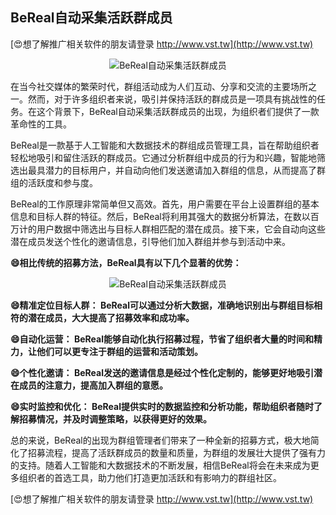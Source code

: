 ## **BeReal自动采集活跃群成员**

[😍想了解推广相关软件的朋友请登录 http://www.vst.tw](http://www.vst.tw)

 <center><img src="https://vst.tw/MP4/tuiguang/png/2.png" alt="BeReal自动采集活跃群成员"></center>

在当今社交媒体的繁荣时代，群组活动成为人们互动、分享和交流的主要场所之一。然而，对于许多组织者来说，吸引并保持活跃的群成员是一项具有挑战性的任务。在这个背景下，BeReal自动采集活跃群成员的出现，为组织者们提供了一款革命性的工具。

BeReal是一款基于人工智能和大数据技术的群组成员管理工具，旨在帮助组织者轻松地吸引和留住活跃的群成员。它通过分析群组中成员的行为和兴趣，智能地筛选出最具潜力的目标用户，并自动向他们发送邀请加入群组的信息，从而提高了群组的活跃度和参与度。

BeReal的工作原理非常简单但又高效。首先，用户需要在平台上设置群组的基本信息和目标人群的特征。然后，BeReal将利用其强大的数据分析算法，在数以百万计的用户数据中筛选出与目标人群相匹配的潜在成员。接下来，它会自动向这些潜在成员发送个性化的邀请信息，引导他们加入群组并参与到活动中来。

**😄相比传统的招募方法，BeReal具有以下几个显著的优势：**

 <center><img src="https://vst.tw/MP4/tuiguang/png/1.png" alt="BeReal自动采集活跃群成员"></center>

**😄精准定位目标人群： BeReal可以通过分析大数据，准确地识别出与群组目标相符的潜在成员，大大提高了招募效率和成功率。**

**😄自动化运营： BeReal能够自动化执行招募过程，节省了组织者大量的时间和精力，让他们可以更专注于群组的运营和活动策划。**

**😄个性化邀请： BeReal发送的邀请信息是经过个性化定制的，能够更好地吸引潜在成员的注意力，提高加入群组的意愿。**

**😄实时监控和优化： BeReal提供实时的数据监控和分析功能，帮助组织者随时了解招募情况，并及时调整策略，以获得更好的效果。**

总的来说，BeReal的出现为群组管理者们带来了一种全新的招募方式，极大地简化了招募流程，提高了活跃群成员的数量和质量，为群组的发展壮大提供了强有力的支持。随着人工智能和大数据技术的不断发展，相信BeReal将会在未来成为更多组织者的首选工具，助力他们打造更加活跃和有影响力的群组社区。

[😍想了解推广相关软件的朋友请登录 http://www.vst.tw](http://www.vst.tw)



